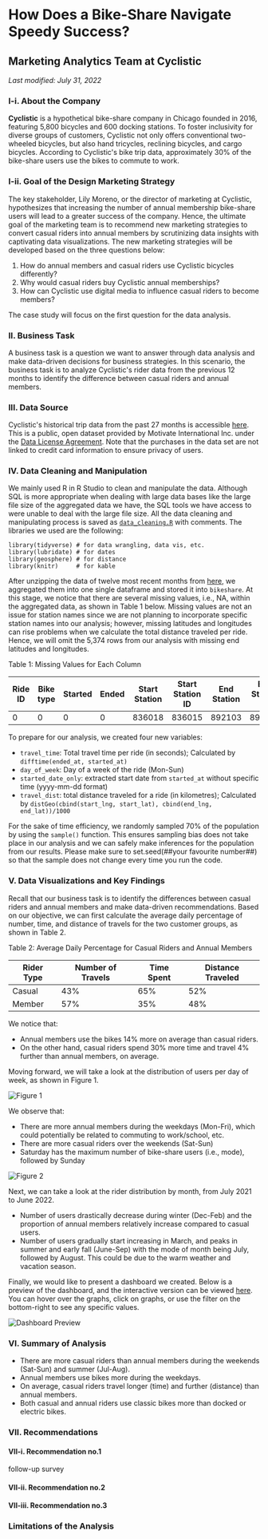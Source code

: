 # How Does a Bike-Share Navigate Speedy Success?
## Marketing Analytics Team at Cyclistic
*Last modified: July 31, 2022*

### I-i. About the Company
**Cyclistic** is a hypothetical bike-share company in Chicago founded in 2016, featuring 5,800 bicycles and 600 docking stations. To foster inclusivity for diverse groups of customers, Cyclistic not only offers conventional two-wheeled bicycles, but also hand tricycles, reclining bicycles, and cargo bicycles. According to Cyclistic's bike trip data, approximately 30% of the bike-share users use the bikes to commute to work. 

### I-ii. Goal of the Design Marketing Strategy
The key stakeholder, Lily Moreno, or the director of marketing at Cyclistic, hypothesizes that increasing the number of annual membership bike-share users will lead to a greater success of the company. Hence, the ultimate goal of the marketing team is to recommend new marketing strategies to convert casual riders into annual members by scrutinizing data insights with captivating data visualizations. The new marketing strategies will be developed based on the three questions below:

1. How do annual members and casual riders use Cyclistic bicycles differently?
2. Why would casual riders buy Cyclistic annual memberships?
3. How can Cyclistic use digital media to influence casual riders to become members?

The case study will focus on the first question for the data analysis.

### II. Business Task
A business task is a question we want to answer through data analysis and make data-driven decisions for business strategies. In this scenario, the business task is to analyze Cyclistic's rider data from the previous 12 months to identify the difference between casual riders and annual members.

### III. Data Source
Cyclistic's historical trip data from the past 27 months is accessible [here](https://divvy-tripdata.s3.amazonaws.com/index.html). This is a public, open dataset provided by Motivate International Inc. under the [Data License Agreement](https://ride.divvybikes.com/data-license-agreement). Note that the purchases in the data set are not linked to credit card information to ensure privacy of users.

### IV. Data Cleaning and Manipulation

We mainly used R in R Studio to clean and manipulate the data. Although SQL is more appropriate when dealing with large data bases like the large file size of the aggregated data we have, the SQL tools we have access to were unable to deal with the large file size. All the data cleaning and manipulating process is saved as [`data_cleaning.R`](https://github.com/hynprk/How-a-Bike-Share-Navigates-Speedy-Success/blob/main/data_cleaning.R) with comments. The libraries we used are the following:

```{r}
library(tidyverse) # for data wrangling, data vis, etc.
library(lubridate) # for dates
library(geosphere) # for distance
library(knitr)     # for kable 
```

After unzipping the data of twelve most recent months from [here](https://divvy-tripdata.s3.amazonaws.com/index.html), we aggregated them into one single dataframe and stored it into `bikeshare`. At this stage, we notice that there are several missing values, i.e., NA, within the aggregated data, as shown in Table 1 below. Missing values are not an issue for station names since we are not planning to incorporate specific station names into our analysis; however, missing latitudes and longitudes can rise problems when we calculate the total distance traveled per ride. Hence, we will omit the 5,374 rows from our analysis with missing end latitudes and longitudes.


Table 1: Missing Values for Each Column


Ride ID | Bike type | Started | Ended | Start Station | Start Station ID | End Station | End Station ID | Start Latitude | Start Longitude | End Latitude | End Longitude | Member or Casual 
--- | --- | --- | --- |--- |--- |--- |--- |--- |--- |--- |--- |---
0 | 0 | 0 | 0 | 836018 | 836015 | 892103 | 892103 | 0 | 0 | 5374 | 5374 | 0

To prepare for our analysis, we created four new variables:

* `travel_time`: Total travel time per ride (in seconds); Calculated by `difftime(ended_at, started_at)`
* `day_of_week`: Day of a week of the ride (Mon-Sun)
* `started_date_only`: extracted start date from `started_at` without specific time (yyyy-mm-dd format)
* `travel_dist`: total distance traveled for a ride (in kilometres); Calculated by `distGeo(cbind(start_lng, start_lat), cbind(end_lng, end_lat))/1000` 

For the sake of time efficiency, we randomly sampled 70% of the population by using the `sample()` function. This ensures sampling bias does not take place in our analysis and we can safely make inferences for the population from our results. Please make sure to set.seed(##your favourite number##) so that the sample does not change every time you run the code.

### V. Data Visualizations and Key Findings

Recall that our business task is to identify the differences between casual riders and annual members and make data-driven recommendations. Based on our objective, we can first calculate the average daily percentage of number, time, and distance of travels for the two customer groups, as shown in Table 2.

Table 2: Average Daily Percentage for Casual Riders and Annual Members

Rider Type | Number of Travels | Time Spent | Distance Traveled
--- | --- | --- | ---
Casual | 43% | 65% | 52%
Member | 57% | 35% | 48%

We notice that:

* Annual members use the bikes 14% more on average than casual riders. 
* On the other hand, casual riders spend 30% more time and travel 4% further than annual members, on average.

Moving forward, we will take a look at the distribution of users per day of week, as shown in Figure 1.

![Figure 1](https://github.com/hynprk/How-a-Bike-Share-Navigates-Speedy-Success/blob/main/data_vis/fig1.jpeg)

We observe that:

* There are more annual members during the weekdays (Mon-Fri), which could potentially be related to commuting to work/school, etc.
* There are more casual riders over the weekends (Sat-Sun)
* Saturday has the maximum number of bike-share users (i.e., mode), followed by Sunday

![Figure 2](https://github.com/hynprk/How-a-Bike-Share-Navigates-Speedy-Success/blob/main/data_vis/fig2.jpeg)

Next, we can take a look at the rider distribution by month, from July 2021 to June 2022.

* Number of users drastically decrease during winter (Dec-Feb) and the proportion of annual members relatively increase compared to casual users.
* Number of users gradually start increasing in March, and peaks in summer and early fall (June-Sep) with the mode of month being July, followed by August. This could be due to the warm weather and vacation season. 

Finally, we would like to present a dashboard we created. Below is a preview of the dashboard, and the interactive version can be viewed [here](https://public.tableau.com/app/profile/hyoeunpark99/viz/Annualmembersvs_CasualridersinBikeShare/DifferencebetweenBike-ShareofAnnualmembersandCasualriders_1). You can hover over the graphs, click on graphs, or use the filter on the bottom-right to see any specific values.

![Dashboard Preview](https://github.com/hynprk/How-a-Bike-Share-Navigates-Speedy-Success/blob/main/data_vis/dashboard.png)

### VI. Summary of Analysis

* There are more casual riders than annual members during the weekends (Sat-Sun) and summer (Jul-Aug).
* Annual members use bikes more during the weekdays.
* On average, casual riders travel longer (time) and further (distance) than annual members.
* Both casual and annual riders use classic bikes more than docked or electric bikes.

### VII. Recommendations

#### VII-i. Recommendation no.1

follow-up survey

#### VII-ii. Recommendation no.2

#### VII-iii. Recommendation no.3

### Limitations of the Analysis





